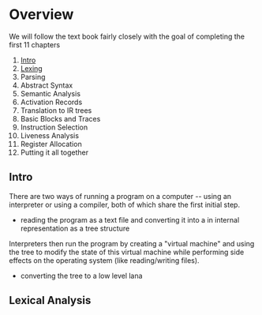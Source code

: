 # Overview

We will follow the text book fairly closely with the goal of completing the first 11 chapters

1. [Intro](#intro)
2. [Lexing](#lexical-analysis)
3. Parsing
4. Abstract Syntax
5. Semantic Analysis
6. Activation Records
7. Translation to IR trees
8. Basic Blocks and Traces
9. Instruction Selection
10. Liveness Analysis
11. Register Allocation
12. Putting it all together




## Intro
There are two ways of running a program on a computer -- using an interpreter or using a compiler, both of which share the first initial step.
* reading the program as a text file and converting it into a in internal representation as a tree structure

Interpreters then run the program by creating a "virtual machine" and using the tree to modify the state of this virtual machine while performing side effects on the operating system (like reading/writing files). 
* converting the tree to a low level lana


## Lexical Analysis

